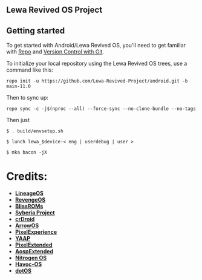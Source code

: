 ## Lewa Revived OS Project

Getting started
---------------

To get started with Android/Lewa Revived OS, you'll need to get
familiar with [Repo](https://source.android.com/source/using-repo.html) and [Version Control with Git](https://source.android.com/source/version-control.html).

To initialize your local repository using the Lewa Revived OS trees, use a command like this:
```
repo init -u https://github.com/Lewa-Revived-Project/android.git -b main-11.0
```
Then to sync up:
```
repo sync -c -j$(nproc --all) --force-sync --no-clone-bundle --no-tags
```

Then just
```
$ . build/envsetup.sh

$ lunch lewa_$device-< eng | userdebug | user >

$ mka bacon -jX
```

# Credits:

 * [**LineageOS**](https://github.com/LineageOS)
 * [**RevengeOS**](https://github.com/RevengeOS)
 * [**BlissROMs**](https://github.com/BlissRoms)
 * [**Syberia Project**](https://github.com/syberia-project)
 * [**crDroid**](https://github.com/crdroidandroid)
 * [**ArrowOS**](https://github.com/ArrowOS)
 * [**PixelExperience**](https://github.com/PixelExperience)
 * [**YAAP**](https://github.com/yaap)
 * [**PixelExtended**](https://github.com/PixelExtended)
 * [**AospExtended**](https://github.com/AospExtended)
 * [**Nitrogen OS**](https://github.com/nitrogen-project)
 * [**Havoc-OS**](https://github.com/Havoc-OS)
 * [**dotOS**](https://github.com/dotOS)
